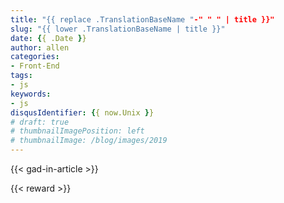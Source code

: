 ```yaml
---
title: "{{ replace .TranslationBaseName "-" " " | title }}"
slug: "{{ lower .TranslationBaseName | title }}"
date: {{ .Date }}
author: allen
categories:
- Front-End
tags:
- js
keywords:
- js
disqusIdentifier: {{ now.Unix }}
# draft: true
# thumbnailImagePosition: left
# thumbnailImage: /blog/images/2019
---
```


<!--more-->

{{< gad-in-article >}}

{{< reward >}}
